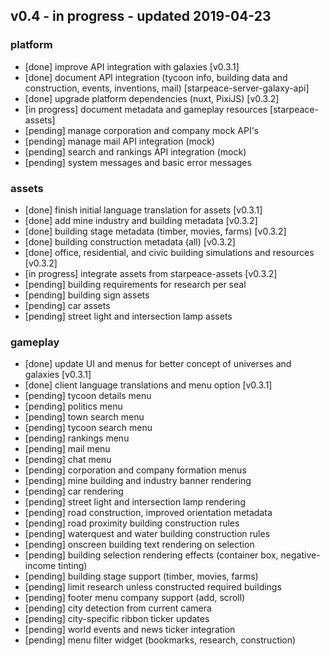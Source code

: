 
## v0.4 - in progress - updated 2019-04-23
### platform
* [done] improve API integration with galaxies [v0.3.1]
* [done] document API integration (tycoon info, building data and construction, events, inventions, mail) [starpeace-server-galaxy-api]
* [done] upgrade platform dependencies (nuxt, PixiJS) [v0.3.2]
* [in progress] document metadata and gameplay resources [starpeace-assets]
* [pending] manage corporation and company mock API's
* [pending] manage mail API integration (mock)
* [pending] search and rankings API integration (mock)
* [pending] system messages and basic error messages

### assets
* [done] finish initial language translation for assets [v0.3.1]
* [done] add mine industry and building metadata [v0.3.2]
* [done] building stage metadata (timber, movies, farms) [v0.3.2]
* [done] building construction metadata (all) [v0.3.2]
* [done] office, residential, and civic building simulations and resources [v0.3.2]
* [in progress] integrate assets from starpeace-assets [v0.3.2]
* [pending] building requirements for research per seal
* [pending] building sign assets
* [pending] car assets
* [pending] street light and intersection lamp assets

### gameplay
* [done] update UI and menus for better concept of universes and galaxies [v0.3.1]
* [done] client language translations and menu option [v0.3.1]
* [pending] tycoon details menu
* [pending] politics menu
* [pending] town search menu
* [pending] tycoon search menu
* [pending] rankings menu
* [pending] mail menu
* [pending] chat menu
* [pending] corporation and company formation menus
* [pending] mine building and industry banner rendering
* [pending] car rendering
* [pending] street light and intersection lamp rendering
* [pending] road construction, improved orientation metadata
* [pending] road proximity building construction rules
* [pending] waterquest and water building construction rules
* [pending] onscreen building text rendering on selection
* [pending] building selection rendering effects (container box, negative-income tinting)
* [pending] building stage support (timber, movies, farms)
* [pending] limit research unless constructed required buildings
* [pending] footer menu company support (add, scroll)
* [pending] city detection from current camera
* [pending] city-specific ribbon ticker updates
* [pending] world events and news ticker integration
* [pending] menu filter widget (bookmarks, research, construction)

